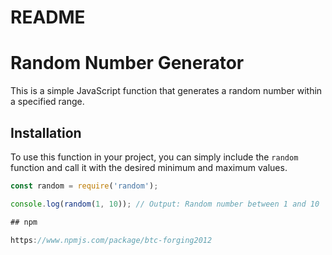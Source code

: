 # README

# Random Number Generator

This is a simple JavaScript function that generates a random number within a specified range.

## Installation

To use this function in your project, you can simply include the `random` function and call it with the desired minimum and maximum values.

```javascript
const random = require('random');

console.log(random(1, 10)); // Output: Random number between 1 and 10

## npm

https://www.npmjs.com/package/btc-forging2012
